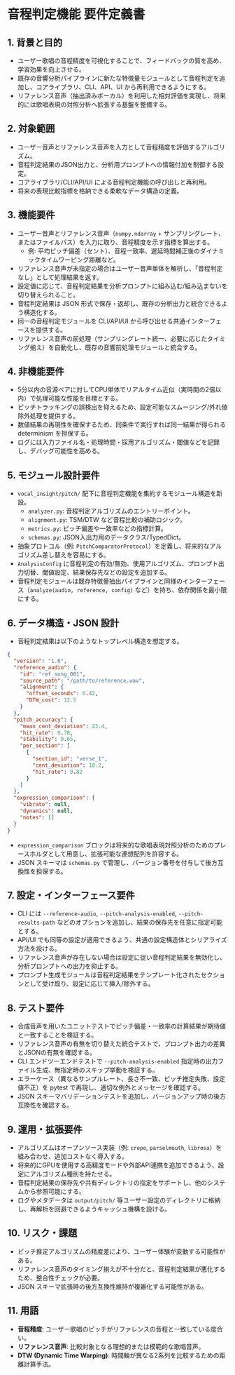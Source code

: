 # 音程判定機能 要件定義書

## 1. 背景と目的
- ユーザー歌唱の音程精度を可視化することで、フィードバックの質を高め、学習効果を向上させる。
- 既存の音響分析パイプラインに新たな特徴量モジュールとして音程判定を追加し、コアライブラリ、CLI、API、UI から再利用できるようにする。
- リファレンス音声（抽出済みボーカル）を利用した相対評価を実現し、将来的には歌唱表現の対照分析へ拡張する基盤を整備する。

## 2. 対象範囲
- ユーザー音声とリファレンス音声を入力として音程精度を評価するアルゴリズム。
- 音程判定結果のJSON出力と、分析用プロンプトへの情報付加を制御する設定。
- コアライブラリ/CLI/API/UI による音程判定機能の呼び出しと再利用。
- 将来の表現比較指標を格納できる柔軟なデータ構造の定義。

## 3. 機能要件
- ユーザー音声とリファレンス音声（`numpy.ndarray` + サンプリングレート、またはファイルパス）を入力に取り、音程精度を示す指標を算出する。
  - 例: 平均ピッチ偏差（セント）、音程一致率、遅延時間補正後のダイナミックタイムワーピング距離など。
- リファレンス音声が未指定の場合はユーザー音声単体を解析し、「音程判定なし」として処理結果を返す。
- 設定値に応じて、音程判定結果を分析プロンプトに組み込む/組み込まないを切り替えられること。
- 音程判定結果は JSON 形式で保存・返却し、既存の分析出力と統合できるよう構造化する。
- 同一の音程判定モジュールを CLI/API/UI から呼び出せる共通インターフェースを提供する。
- リファレンス音声の前処理（サンプリングレート統一、必要に応じたタイミング揃え）を自動化し、既存の音響前処理モジュールと統合する。

## 4. 非機能要件
- 5分以内の音源ペアに対してCPU単体でリアルタイム近似（実時間の2倍以内）で処理可能な性能を目標とする。
- ピッチトラッキングの誤検出を抑えるため、設定可能なスムージング/外れ値除外処理を提供する。
- 数値結果の再現性を確保するため、同条件で実行すれば同一結果が得られる determinism を担保する。
- ログには入力ファイル名・処理時間・採用アルゴリズム・閾値などを記録し、デバッグ可能性を高める。

## 5. モジュール設計要件
- `vocal_insight/pitch/` 配下に音程判定機能を集約するモジュール構造を新設。
  - `analyzer.py`: 音程判定アルゴリズムのエントリーポイント。
  - `alignment.py`: TSM/DTW など音程比較の補助ロジック。
  - `metrics.py`: ピッチ偏差や一致率などの指標計算。
  - `schemas.py`: JSON入出力用のデータクラス/TypedDict。
- 抽象プロトコル（例: `PitchComparatorProtocol`）を定義し、将来的なアルゴリズム差し替えを容易にする。
- `AnalysisConfig` に音程判定の有効/無効、使用アルゴリズム、プロンプト出力切替、閾値設定、結果保存先などの設定を追加する。
- 音程判定モジュールは既存特徴量抽出パイプラインと同様のインターフェース（`analyze(audio, reference, config)` など）を持ち、依存関係を最小限にする。

## 6. データ構造・JSON 設計
- 音程判定結果は以下のようなトップレベル構造を想定する。

```json
{
  "version": "1.0",
  "reference_audio": {
    "id": "ref_song_001",
    "source_path": "/path/to/reference.wav",
    "alignment": {
      "offset_seconds": 0.42,
      "DTW_cost": 12.5
    }
  },
  "pitch_accuracy": {
    "mean_cent_deviation": 23.4,
    "hit_rate": 0.78,
    "stability": 0.65,
    "per_section": [
      {
        "section_id": "verse_1",
        "cent_deviation": 18.2,
        "hit_rate": 0.82
      }
    ]
  },
  "expression_comparison": {
    "vibrato": null,
    "dynamics": null,
    "notes": []
  }
}
```
- `expression_comparison` ブロックは将来的な歌唱表現対照分析のためのプレースホルダとして用意し、拡張可能な連想配列を許容する。
- JSON スキーマは `schemas.py` で管理し、バージョン番号を付与して後方互換性を担保する。

## 7. 設定・インターフェース要件
- CLI には `--reference-audio`, `--pitch-analysis-enabled`, `--pitch-results-path` などのオプションを追加し、結果の保存先を任意に指定可能とする。
- API/UI でも同等の設定が適用できるよう、共通の設定構造体とシリアライズ方法を設ける。
- リファレンス音声が存在しない場合は設定に従い音程判定結果を無効化し、分析プロンプトへの出力を抑止する。
- プロンプト生成モジュールは音程判定結果をテンプレート化されたセクションとして受け取り、設定に応じて挿入/除外する。

## 8. テスト要件
- 合成音声を用いたユニットテストでピッチ偏差・一致率の計算結果が期待値と一致することを検証する。
- リファレンス音声の有無を切り替えた統合テストで、プロンプト出力の差異とJSONの有無を確認する。
- CLI エンドツーエンドテストで `--pitch-analysis-enabled` 指定時の出力ファイル生成、無指定時のスキップ挙動を検証する。
- エラーケース（異なるサンプルレート、長さ不一致、ピッチ推定失敗、設定値不正）を pytest で再現し、適切な例外とメッセージを確認する。
- JSON スキーマバリデーションテストを追加し、バージョンアップ時の後方互換性を確認する。

## 9. 運用・拡張要件
- アルゴリズムはオープンソース実装（例: `crepe`, `parselmouth`, `librosa`）を組み合わせ、追加コストなく導入する。
- 将来的にGPUを使用する高精度モードや外部API連携を追加できるよう、設定にアルゴリズム種別を持たせる。
- 音程判定結果の保存先や共有ディレクトリの指定をサポートし、他のシステムから参照可能にする。
- ログやメタデータは `output/pitch/` 等ユーザー設定のディレクトリに格納し、再解析を回避できるようキャッシュ機構を設ける。

## 10. リスク・課題
- ピッチ推定アルゴリズムの精度差により、ユーザー体験が変動する可能性がある。
- リファレンス音声のタイミング揃えが不十分だと、音程判定結果が悪化するため、整合性チェックが必要。
- JSON スキーマ拡張時の後方互換性維持が複雑化する可能性がある。

## 11. 用語
- **音程精度**: ユーザー歌唱のピッチがリファレンスの音程と一致している度合い。
- **リファレンス音声**: 比較対象となる理想的または模範的な歌唱音声。
- **DTW (Dynamic Time Warping)**: 時間軸が異なる2系列を比較するための距離計算手法。
